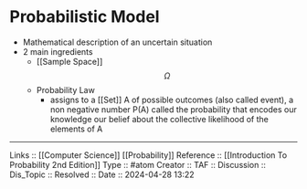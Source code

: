 # Probabilistic Model

- Mathematical description of an uncertain situation
- 2 main ingredients
	- [[Sample Space]]
	$$\Omega$$
	- Probability Law
		- assigns to a [[Set]] A of possible outcomes (also called event), a non negative number P(A) called the probability that encodes our knowledge our belief about the collective likelihood of the elements of A
---
Links :: [[Computer Science]] [[Probability]]
Reference :: [[Introduction To Probability 2nd Edition]]
Type :: #atom
Creator ::
TAF ::
Discussion ::
Dis_Topic :: 
Resolved ::
Date :: 2024-04-28 13:22
